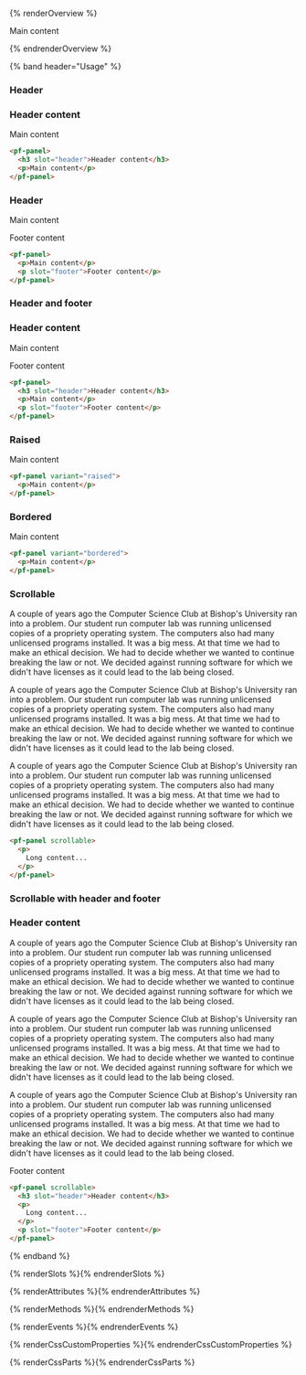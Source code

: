 {% renderOverview %}
<pf-panel>
  <p>Main content</p>
</pf-panel>
{% endrenderOverview %}

{% band header="Usage" %}

<h3>Header</h3>
<pf-panel>
  <h3 slot="header">Header content</h3>
  <p>Main content</p>
</pf-panel>

```html
<pf-panel>
  <h3 slot="header">Header content</h3>
  <p>Main content</p>
</pf-panel>
```

<h3>Header</h3>
<pf-panel>
  <p>Main content</p>
  <p slot="footer">Footer content</p>
</pf-panel>

```html
<pf-panel>
  <p>Main content</p>
  <p slot="footer">Footer content</p>
</pf-panel>
```

<h3>Header and footer</h3>
<pf-panel>
  <h3 slot="header">Header content</h3>
  <p>Main content</p>
  <p slot="footer">Footer content</p>
</pf-panel>

```html
<pf-panel>
  <h3 slot="header">Header content</h3>
  <p>Main content</p>
  <p slot="footer">Footer content</p>
</pf-panel>
```

<h3>Raised</h3>
<pf-panel variant="raised">
  <p>Main content</p>
</pf-panel>

```html
<pf-panel variant="raised">
  <p>Main content</p>
</pf-panel>
```

<h3>Bordered</h3>
<pf-panel variant="bordered">
  <p>Main content</p>
</pf-panel>

```html
<pf-panel variant="bordered">
  <p>Main content</p>
</pf-panel>
```

<h3>Scrollable</h3>
<pf-panel scrollable>
  <p>
  A couple of years ago the Computer Science Club at Bishop's University
  ran into a problem. Our student run computer lab was running
  unlicensed copies of a propriety operating system. The computers also
  had many unlicensed programs installed. It was a big mess. At that
  time we had to make an ethical decision. We had to decide whether we
  wanted to continue breaking the law or not. We decided against running
  software for which we didn't have licenses as it could lead to the lab
  being closed.
  </p>
  <p>
  A couple of years ago the Computer Science Club at Bishop's University
  ran into a problem. Our student run computer lab was running
  unlicensed copies of a propriety operating system. The computers also
  had many unlicensed programs installed. It was a big mess. At that
  time we had to make an ethical decision. We had to decide whether we
  wanted to continue breaking the law or not. We decided against running
  software for which we didn't have licenses as it could lead to the lab
  being closed.
  </p>
  <p>
  A couple of years ago the Computer Science Club at Bishop's University
  ran into a problem. Our student run computer lab was running
  unlicensed copies of a propriety operating system. The computers also
  had many unlicensed programs installed. It was a big mess. At that
  time we had to make an ethical decision. We had to decide whether we
  wanted to continue breaking the law or not. We decided against running
  software for which we didn't have licenses as it could lead to the lab
  being closed.
  </p>
</pf-panel>

```html
<pf-panel scrollable>
  <p>
    Long content...
  </p>
</pf-panel>
```

<h3>Scrollable with header and footer</h3>
<pf-panel scrollable>
<h3 slot="header">Header content</h3>
  <p>
  A couple of years ago the Computer Science Club at Bishop's University
  ran into a problem. Our student run computer lab was running
  unlicensed copies of a propriety operating system. The computers also
  had many unlicensed programs installed. It was a big mess. At that
  time we had to make an ethical decision. We had to decide whether we
  wanted to continue breaking the law or not. We decided against running
  software for which we didn't have licenses as it could lead to the lab
  being closed.
  </p>
  <p>
  A couple of years ago the Computer Science Club at Bishop's University
  ran into a problem. Our student run computer lab was running
  unlicensed copies of a propriety operating system. The computers also
  had many unlicensed programs installed. It was a big mess. At that
  time we had to make an ethical decision. We had to decide whether we
  wanted to continue breaking the law or not. We decided against running
  software for which we didn't have licenses as it could lead to the lab
  being closed.
  </p>
  <p>
  A couple of years ago the Computer Science Club at Bishop's University
  ran into a problem. Our student run computer lab was running
  unlicensed copies of a propriety operating system. The computers also
  had many unlicensed programs installed. It was a big mess. At that
  time we had to make an ethical decision. We had to decide whether we
  wanted to continue breaking the law or not. We decided against running
  software for which we didn't have licenses as it could lead to the lab
  being closed.
  </p>
  <p slot="footer">Footer content</p>
</pf-panel>

```html
<pf-panel scrollable>
  <h3 slot="header">Header content</h3>
  <p>
    Long content...
  </p>
  <p slot="footer">Footer content</p>
</pf-panel>
```

{% endband %}

{% renderSlots %}{% endrenderSlots %}

{% renderAttributes %}{% endrenderAttributes %}

{% renderMethods %}{% endrenderMethods %}

{% renderEvents %}{% endrenderEvents %}

{% renderCssCustomProperties %}{% endrenderCssCustomProperties %}

{% renderCssParts %}{% endrenderCssParts %}
